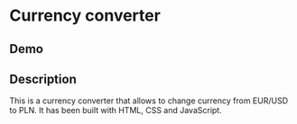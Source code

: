 # Currency converter

## Demo


## Description
This is a currency converter that allows to change currency from EUR/USD to PLN. It has been built with HTML, CSS and JavaScript.
